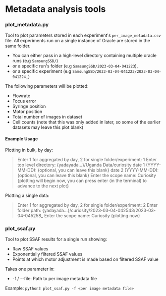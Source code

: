 # Metadata analysis tools

### plot_metadata.py
Tool to plot parameters stored in each experiment's `per_image_metadata.csv` file. All experiments run on a single instance of Oracle are stored in the same folder.
- You can either pass in a high-level directory containing multiple oracle runs (e.g `SamsungSSD/`) 
- or a specific run's folder (e.g `SamsungSSD/2023-03-04-041223`), 
- or a specific experiment (e.g `SamsungSSD/2023-03-04-041223/2023-03-04-041224_`)

The following parameters will be plotted:
- Flowrate
- Focus error
- Syringe position
- Motor position
- Total number of images in dataset
- Cell counts (note that this was only added in later, so some of the earlier datasets may leave this plot blank)

#### Example Usage
Plotting in bulk, by day:
> Enter 1 for aggregated by day, 2 for single folder/experiment: 1
> Enter top level directory: {yadayada...}/Uganda Data/curiosity
> date 1 (YYYY-MM-DD): {optional, you can leave this blank}
> date 2 (YYYY-MM-DD): {optional, you can leave this blank}
> Enter the scope name: Curiosity
> {plotting will begin now, you can press enter (in the terminal) to advance to the next plot}

Plotting a single data:
> Enter 1 for aggregated by day, 2 for single folder/experiment: 2
> Enter folder path: {yadayada...}/curiosity/2023-03-04-042543/2023-03-04-045258_
> Enter the scope name: Curiosity
> {plotting now}

### plot_ssaf.py
Tool to plot SSAF results for a single run showing:
- Raw SSAF values
- Exponentially filtered SSAF values
- Points at which motor adjustment is made based on filtered SSAF value

Takes one parameter in:
- -f / --file: Path to per image metadata file

Example:
`python3 plot_ssaf.py -f <per image metadata file>`


